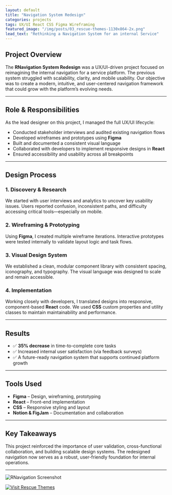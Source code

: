 ```yaml
---
layout: default
title: "Navigation System Redesign"
categories: projects
tags: UX/UI React CSS Figma Wireframing
featured_image: "/img/posts/03_rescue-themes-1130x864-2x.png"
lead_text: "Rethinking a Navigation System for an internal Service"
---
```


## Project Overview

The **RNavigation System Redesign** was a UX/UI-driven project focused on reimagining the internal navigation for a service platform. The previous system struggled with scalability, clarity, and mobile usability. Our objective was to create a modern, intuitive, and user-centered navigation framework that could grow with the platform’s evolving needs.

---

## Role & Responsibilities

As the lead designer on this project, I managed the full UX/UI lifecycle:

- Conducted stakeholder interviews and audited existing navigation flows
- Developed wireframes and prototypes using **Figma**
- Built and documented a consistent visual language
- Collaborated with developers to implement responsive designs in **React**
- Ensured accessibility and usability across all breakpoints

---

## Design Process

### 1. Discovery & Research

We started with user interviews and analytics to uncover key usability issues. Users reported confusion, inconsistent paths, and difficulty accessing critical tools—especially on mobile.

### 2. Wireframing & Prototyping

Using **Figma**, I created multiple wireframe iterations. Interactive prototypes were tested internally to validate layout logic and task flows.

### 3. Visual Design System

We established a clean, modular component library with consistent spacing, iconography, and typography. The visual language was designed to scale and remain accessible.

### 4. Implementation

Working closely with developers, I translated designs into responsive, component-based **React** code. We used **CSS** custom properties and utility classes to maintain maintainability and performance.

---

## Results

- ✅ **35% decrease** in time-to-complete core tasks
- ✅ Increased internal user satisfaction (via feedback surveys)
- ✅ A future-ready navigation system that supports continued platform growth

---

## Tools Used

- **Figma** – Design, wireframing, prototyping
- **React** – Front-end implementation
- **CSS** – Responsive styling and layout
- **Notion & FigJam** – Documentation and collaboration

---

## Key Takeaways

This project reinforced the importance of user validation, cross-functional collaboration, and building scalable design systems. The redesigned navigation now serves as a robust, user-friendly foundation for internal operations.

---

![RNavigation Screenshot](/img/posts/03_rescue-themes-1130x864-2x.png)

[![Visit Rescue Themes](https://rescuethemes.com)](https://rescuethemes.com)
